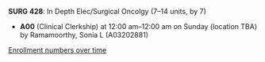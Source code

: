 **SURG 428**: In Depth Elec/Surgical Oncolgy (7–14 units, by 7)

- **A00** (Clinical Clerkship) at 12:00 am–12:00 am on Sunday (location TBA) by Ramamoorthy, Sonia L (A03202881)

[Enrollment numbers over time](./SURG428.tsv)
